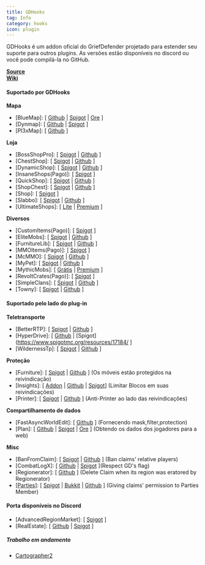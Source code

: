 ```yaml
---
title: GDHooks
tag: Info
category: hooks
icon: plugin
---
```


GDHooks é um addon oficial do GriefDefender projetado para estender seu suporte para outros plugins. As versões estão disponíveis no discord ou você pode compilá-la no GitHub.

[**Source**](https://github.com/bloodmc/GDHooks)  
[**Wiki**](https://github.com/bloodmc/GDHooks/wiki)  

#### Suportado por GDHooks

 **Mapa**

* [BlueMap]: [ [Github](https://github.com/BlueMap-Minecraft/BlueMap) | [Spigot](https://www.spigotmc.org/resources/83557/) | [Ore](https://ore.spongepowered.org/Blue/BlueMap) ]
* [Dynmap]: [ [Github](https://github.com/webbukkit/dynmap) | [Spigot](https://www.spigotmc.org/resources/274/) ]
* [Pl3xMap]: [ [Github](https://github.com/pl3xgaming/Pl3xMap) ]

**Loja**

* [BossShopPro]: [ [Spigot](https://www.spigotmc.org/resources/222/) | [Github](https://github.com/Blackixx/BossShopPro) ]
* [ChestShop]: [ [Spigot](https://www.spigotmc.org/resources/51856/) | [Github](https://github.com/ChestShop-authors/ChestShop-3) ] 
* [DynamicShop]: [ [Spigot](https://www.spigotmc.org/resources/65603/) | [Github](https://github.com/7sat/SSDynamicShop) ]
* [InsaneShops(Pago)]: [ [Spigot](https://www.spigotmc.org/resources/67352/) ]
* [QuickShop]: [ [Spigot](https://www.spigotmc.org/resources/62575/) | [Github](https://github.com/Ghost-chu/QuickShop-Reremake) ]
* [ShopChest]: [ [Spigot](https://www.spigotmc.org/resources/11431/) | [Github](https://github.com/EpicEricEE/ShopChest) ]
* [Shop]: [ [Spigot](https://www.spigotmc.org/resources/shop-a-simple-intuitive-shop-plugin.9628/) ]
* [Slabbo]: [ [Spigot](https://www.spigotmc.org/resources/81368/) | [Github](https://github.com/sevn65/Slaboo) ]
* [UltimateShops]: [ [Lite](https://www.spigotmc.org/resources/61048/) | [Premium](https://www.spigotmc.org/resources/64925/) ]

**Diversos**

* [CustomItems(Pago)]: [ [Spigot](https://www.spigotmc.org/resources/36128/) ]
* [EliteMobs]: [ [Spigot](https://www.spigotmc.org/resources/40090/) | [Github](https://github.com/MagmaGuy/EliteMobs) ]
* [FurnitureLib]: [ [Spigot](https://www.spigotmc.org/resources/furniturelibary-protectionlib.9368/) | [Github](https://github.com/Ste3et/FurnitureLib) ]
* [MMOItems(Pago)]: [ [Spigot](https://www.spigotmc.org/resources/39267/) ]
* [McMMO]: [ [Spigot](https://www.spigotmc.org/resources/64348/updates) | [Github](https://github.com/mcMMO-Dev/mcMMO) ]
* [MyPet]: [ [Spigot](https://www.spigotmc.org/resources/mypet.12725/) | [Github](https://github.com/xXKeyleXx/MyPet) ]
* [MythicMobs]: [ [Grátis](https://www.spigotmc.org/resources/5702/) | [Premium](https://www.spigotmc.org/resources/58415/) ]
* [RevoltCrates(Pago)]: [ [Spigot](https://www.spigotmc.org/resources/81681/) ]
* [SimpleClans]: [ [Spigot](https://www.spigotmc.org/resources/71242/) | [Github](https://github.com/RoinujNosde/SimpleClans) ]
* [Towny]: [ [Spigot](https://www.spigotmc.org/resources/72694/) | [Github](https://github.com/TownyAdvanced/Towny) ]

#### Suportado pelo lado do plug-in

**Teletransporte**
* [BetterRTP]: [ [Spigot](https://www.spigotmc.org/resources/36081/) | [Github](https://github.com/SuperRonanCraft/BetterRTP) ]
* [HyperDrive]: [ [Github](https://github.com/XZot1K/HyperDrive) | [Spigot](https://www.spigotmc.org/resources/17184/ ]
* [WildernessTp]: [ [Spigot](https://www.spigotmc.org/resources/22853/) | [Github](https://github.com/AcmeProject/WildernessTp) ]

**Proteção**

* [Furniture]: [ [Spigot](https://www.spigotmc.org/resources/9368/) | [Github](https://github.com/Ste3et/FurnitureLib) ] (Os móveis estão protegidos na reivindicação)
* [Insights]: [ [Addon](https://github.com/galexrt/InsightsGriefDefenderAddon) | [Github](https://github.com/InsightsPlugin/Insights) | [Spigot](https://www.spigotmc.org/resources/56489/)] (Limitar Blocos em suas reivindicações)
* [Printer]: [ [Spigot](https://www.spigotmc.org/resources/79811/) | [Github](https://github.com/bsalha1/Printer) ] (Anti-Printer ao lado das reivindicações)

**Compartilhamento de dados**
* [FastAsyncWorldEdit]: [ [Github](https://github.com/IntellectualSites/FastAsyncWorldEdit) ] (Fornecendo mask,filter,protection)
* [Plan]: [ [Github](https://github.com/plan-player-analytics/Plan) | [Spigot](https://www.spigotmc.org/resources/32536/) | [Ore](https://ore.spongepowered.org/AuroraLS3/Plan) ] (Obtendo os dados dos jogadores para a web)


**Misc**
* [BanFromClaim]: [ [Spigot](https://www.spigotmc.org/resources/70897/) | [Github](https://github.com/Baktus79/BanFromClaim) ] (Ban claims' relative players)
* [CombatLogX]: [ [Github](https://github.com/SirBlobman/CombatLogX/blob/main/expansion/compatibility/GriefDefender/src/main/java/combatlogx/expansion/compatibility/region/grief/defender/GriefDefenderRegionHandler.java) | [Spigot](https://www.spigotmc.org/resources/31689/) ](Respect GD's flag)
* [Regionerator]: [ [Github](https://github.com/Jikoo/Regionerator) ] (Delete Claim when its region was eratored by Regionerator)
* [[Parties](https://alessiodp.com/parties)]: [ [Spigot](https://bit.ly/parties-spigot) | [Bukkit](https://bit.ly/parties-bukkit) | [Github](https://github.com/AlessioDP/Parties) ] (Giving claims' permission to Parties Member)


#### Porta disponíveis no Discord

* [AdvancedRegionMarket]: [ [Spigot](https://www.spigotmc.org/resources/advancedregionmarket.58732/) ]
* [RealEstate]: [ [Github](https://github.com/bloodmc/RealEstate) | [Spigot](https://www.spigotmc.org/resources/realestate.66966/) ]


##### Trabalho em andamento
  
* [Cartographer2](https://github.com/BananaPuncher714/Cartographer2/issues/17)